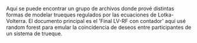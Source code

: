 Aquí se puede encontrar un grupo de archivos donde prové distintas formas de modelar trueques regulados por las ecuaciones de Lotka-Volterra. 
El documento principal es el 'Final LV-RF con contador' aquí usé random forest para emular la coincidencia de deseos entre participantes de un sistema de trueque. 
